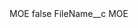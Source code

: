 <?xml version="1.0" encoding="UTF-8"?>
<CustomMetadata xmlns="http://soap.sforce.com/2006/04/metadata" xmlns:xsi="http://www.w3.org/2001/XMLSchema-instance" xmlns:xsd="http://www.w3.org/2001/XMLSchema">
    <label>MOE</label>
    <protected>false</protected>
    <values>
        <field>FileName__c</field>
        <value xsi:type="xsd:string">MOE</value>
    </values>
</CustomMetadata>
